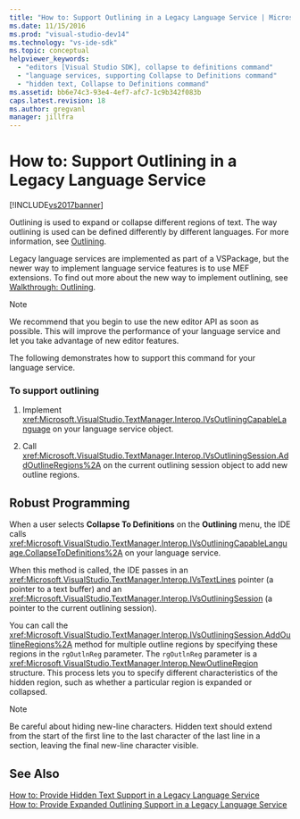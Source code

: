 ```yaml
---
title: "How to: Support Outlining in a Legacy Language Service | Microsoft Docs"
ms.date: 11/15/2016
ms.prod: "visual-studio-dev14"
ms.technology: "vs-ide-sdk"
ms.topic: conceptual
helpviewer_keywords: 
  - "editors [Visual Studio SDK], collapse to definitions command"
  - "language services, supporting Collapse to Definitions command"
  - "hidden text, Collapse to Definitions command"
ms.assetid: bb6e74c3-93e4-4ef7-afc7-1c9b342f083b
caps.latest.revision: 18
ms.author: gregvanl
manager: jillfra
---
```

# How to: Support Outlining in a Legacy Language Service
[!INCLUDE[vs2017banner](../../includes/vs2017banner.md)]

Outlining is used to expand or collapse different regions of text. The way outlining is used can be defined differently by different languages. For more information, see [Outlining](../../ide/outlining.md).  
  
 Legacy language services are implemented as part of a VSPackage, but the newer way to implement language service features is to use MEF extensions. To find out more about the new way to implement outlining, see [Walkthrough: Outlining](../../extensibility/walkthrough-outlining.md).  
  
> [!NOTE]
>  We recommend that you begin to use the new editor API as soon as possible. This will improve the performance of your language service and let you take advantage of new editor features.  
  
 The following demonstrates how to support this command for your language service.  
  
### To support outlining  
  
1.  Implement <xref:Microsoft.VisualStudio.TextManager.Interop.IVsOutliningCapableLanguage> on your language service object.  
  
2.  Call <xref:Microsoft.VisualStudio.TextManager.Interop.IVsOutliningSession.AddOutlineRegions%2A> on the current outlining session object to add new outline regions.  
  
## Robust Programming  
 When a user selects **Collapse To Definitions** on the **Outlining** menu, the IDE calls <xref:Microsoft.VisualStudio.TextManager.Interop.IVsOutliningCapableLanguage.CollapseToDefinitions%2A> on your language service.  
  
 When this method is called, the IDE passes in an <xref:Microsoft.VisualStudio.TextManager.Interop.IVsTextLines> pointer (a pointer to a text buffer) and an <xref:Microsoft.VisualStudio.TextManager.Interop.IVsOutliningSession> (a pointer to the current outlining session).  
  
 You can call the <xref:Microsoft.VisualStudio.TextManager.Interop.IVsOutliningSession.AddOutlineRegions%2A> method for multiple outline regions by specifying these regions in the `rgOutlnReg` parameter. The `rgOutlnReg` parameter is a <xref:Microsoft.VisualStudio.TextManager.Interop.NewOutlineRegion> structure. This process lets you to specify different characteristics of the hidden region, such as whether a particular region is expanded or collapsed.  
  
> [!NOTE]
>  Be careful about hiding new-line characters. Hidden text should extend from the start of the first line to the last character of the last line in a section, leaving the final new-line character visible.  
  
## See Also  
 [How to: Provide Hidden Text Support in a Legacy Language Service](../../extensibility/internals/how-to-provide-hidden-text-support-in-a-legacy-language-service.md)   
 [How to: Provide Expanded Outlining Support in a Legacy Language Service](../../extensibility/internals/how-to-provide-expanded-outlining-support-in-a-legacy-language-service.md)
